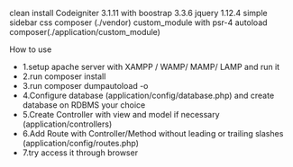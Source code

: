 clean install Codeigniter 3.1.11
with
boostrap 3.3.6
jquery 1.12.4
simple sidebar css
composer (./vendor)
custom_module with psr-4 autoload composer(./application/custom_module)

How to use

- 1.setup apache server with XAMPP / WAMP/ MAMP/ LAMP and run it
- 2.run composer install
- 3.run composer dumpautoload -o
- 4.Configure database (application/config/database.php) and create database on RDBMS your choice
- 5.Create Controller with view and model if necessary (application/controllers)
- 6.Add Route with Controller/Method without leading or trailing slashes (application/config/routes.php)
- 7.try access it through browser
